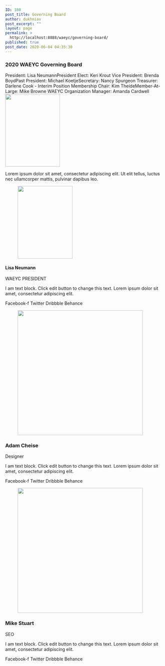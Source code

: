 ```yaml
---
ID: 180
post_title: Governing Board
author: dukhniav
post_excerpt: ""
layout: page
permalink: >
  http://localhost:8888/waeyc/governing-board/
published: true
post_date: 2020-06-04 04:35:30
---
```

<h3>2020 WAEYC Governing Board</h3>		
		President: Lisa NeumannPresident Elect: Keri Krout Vice President: Brenda BoydPast President: Michael KoetjeSecretary: Nancy Spurgeon Treasurer: Darlene Cook - Interim Position Membership Chair: Kim TheideMember-At-Large: Mike Browne WAEYC Organization Manager: Amanda Cardwell		
										<img width="175" height="233" src="http://localhost:8888/waeyc/wp-content/uploads/2020/06/175_LisaHeadshot.jpg" alt="" />											
		<p>Lorem ipsum dolor sit amet, consectetur adipiscing elit. Ut elit tellus, luctus nec ullamcorper mattis, pulvinar dapibus leo.</p>		
			<figure><img width="175" height="233" src="http://localhost:8888/waeyc/wp-content/uploads/2020/06/175_LisaHeadshot.jpg" alt="" /></figure><h4>Lisa Neumann</h4><p>WAEYC PRESIDENT</p>		
		<p>I am text block. Click edit button to change this text. Lorem ipsum dolor sit amet, consectetur adipiscing elit. </p>		
							<a target="_blank" rel="noopener noreferrer">
					Facebook-f
									</a>
							<a target="_blank" rel="noopener noreferrer">
					Twitter
									</a>
							<a target="_blank" rel="noopener noreferrer">
					Dribbble
									</a>
							<a target="_blank" rel="noopener noreferrer">
					Behance
									</a>
			<figure><img width="400" height="400" src="http://localhost:8888/waeyc/wp-content/uploads/2020/06/ava2.png" alt="" srcset="http://localhost:8888/waeyc/wp-content/uploads/2020/06/ava2.png 400w, http://localhost:8888/waeyc/wp-content/uploads/2020/06/ava2-300x300.png 300w, http://localhost:8888/waeyc/wp-content/uploads/2020/06/ava2-150x150.png 150w" sizes="(max-width: 400px) 100vw, 400px" /></figure><h3>Adam Cheise</h3><p>Designer</p>		
		<p>I am text block. Click edit button to change this text. Lorem ipsum dolor sit amet, consectetur adipiscing elit.</p>		
							<a target="_blank" rel="noopener noreferrer">
					Facebook-f
									</a>
							<a target="_blank" rel="noopener noreferrer">
					Twitter
									</a>
							<a target="_blank" rel="noopener noreferrer">
					Dribbble
									</a>
							<a target="_blank" rel="noopener noreferrer">
					Behance
									</a>
			<figure><img width="400" height="400" src="http://localhost:8888/waeyc/wp-content/uploads/2020/06/ava4.png" alt="" srcset="http://localhost:8888/waeyc/wp-content/uploads/2020/06/ava4.png 400w, http://localhost:8888/waeyc/wp-content/uploads/2020/06/ava4-300x300.png 300w, http://localhost:8888/waeyc/wp-content/uploads/2020/06/ava4-150x150.png 150w" sizes="(max-width: 400px) 100vw, 400px" /></figure><h3>Mike Stuart</h3><p>SEO</p>		
		<p>I am text block. Click edit button to change this text. Lorem ipsum dolor sit amet, consectetur adipiscing elit.</p>		
							<a target="_blank" rel="noopener noreferrer">
					Facebook-f
									</a>
							<a target="_blank" rel="noopener noreferrer">
					Twitter
									</a>
							<a target="_blank" rel="noopener noreferrer">
					Dribbble
									</a>
							<a target="_blank" rel="noopener noreferrer">
					Behance
									</a>